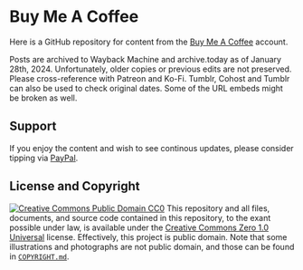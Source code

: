 # Buy Me A Coffee
Here is a GitHub repository for content from the [Buy Me A Coffee](https://www.buymeacoffee.com/rikaklassen) account.

Posts are archived to Wayback Machine and archive.today as of January 28th, 2024. Unfortunately, older copies or previous edits are not preserved. Please cross-reference with Patreon and Ko-Fi. Tumblr, Cohost and Tumblr can also be used to check original dates. Some of the URL embeds might be broken as well.

## Support
If you enjoy the content and wish to see continous updates, please consider tipping via [PayPal](https://paypal.me/bglamours).
## License and Copyright
[![Creative Commons Public Domain CC0](https://licensebuttons.net/p/zero/1.0/80x15.png)](http://creativecommons.org/publicdomain/zero/1.0/)
This repository and all files, documents, and source code contained in this repository, to the exant possible under law, is available under the [Creative Commons Zero 1.0 Universal](http://creativecommons.org/publicdomain/zero/1.0/) license. Effectively, this project is public domain. Note that some illustrations and photographs are not public domain, and those can be found in [`COPYRIGHT.md`](./COPYRIGHT.md).

